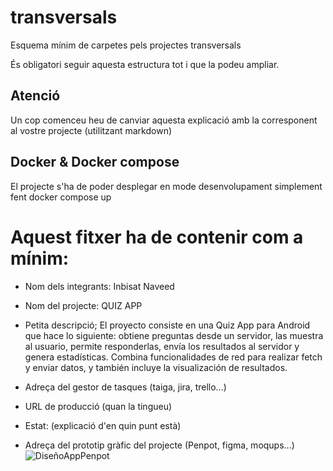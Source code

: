 # transversals
Esquema mínim de carpetes pels projectes transversals

És obligatori seguir aquesta estructura tot i que la podeu ampliar.

## Atenció
Un cop comenceu heu de canviar aquesta explicació amb la corresponent al vostre projecte (utilitzant markdown)

## Docker & Docker compose
El projecte s'ha de poder desplegar en mode desenvolupament simplement fent docker compose up

# Aquest fitxer ha de contenir com a mínim:
 * Nom dels integrants: Inbisat Naveed
 * Nom del projecte: QUIZ APP
   
 * Petita descripció;
El proyecto consiste en una Quiz App para Android que hace lo siguiente: obtiene preguntas desde un servidor, las muestra al usuario, permite responderlas, envía los resultados al servidor y genera estadísticas. Combina funcionalidades de red para realizar fetch y enviar datos, y también incluye la visualización de resultados.
 * Adreça del gestor de tasques (taiga, jira, trello...)
 * URL de producció (quan la tingueu)
 * Estat: (explicació d'en quin punt està)
  * Adreça del prototip gràfic del projecte (Penpot, figma, moqups...)
![DiseñoAppPenpot](https://github.com/user-attachments/assets/3160c3b8-9887-47dc-a90d-58d0394f47c8)
